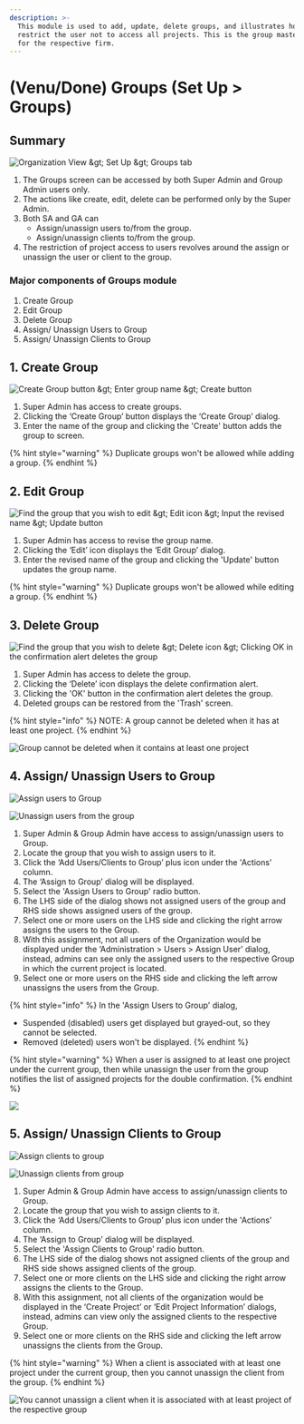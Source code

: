 ```yaml
---
description: >-
  This module is used to add, update, delete groups, and illustrates how to
  restrict the user not to access all projects. This is the group master data
  for the respective firm.
---
```


# \(Venu/Done\) Groups \(Set Up &gt; Groups\)

## Summary

![Organization View &amp;gt; Set Up &amp;gt; Groups tab](../../.gitbook/assets/groups.png)

1. The Groups screen can be accessed by both Super Admin and Group Admin users only.
2. The actions like create, edit, delete can be performed only by the Super Admin.
3. Both SA and GA can
   * Assign/unassign users to/from the group.
   * Assign/unassign clients to/from the group.
4. The restriction of project access to users revolves around the assign or unassign the user or client to the group.

### Major components of Groups module

1. Create Group
2. Edit Group
3. Delete Group
4. Assign/ Unassign Users to Group
5. Assign/ Unassign Clients to Group

## 1. Create Group

![Create Group button &amp;gt; Enter group name &amp;gt; Create button](../../.gitbook/assets/create-group.png)

1. Super Admin has access to create groups.
2. Clicking the ‘Create Group’ button displays the ‘Create Group’ dialog.
3. Enter the name of the group and clicking the 'Create' button adds the group to screen.

{% hint style="warning" %}
Duplicate groups won't be allowed while adding a group.
{% endhint %}

## 2. Edit Group

![Find the group that you wish to edit &amp;gt; Edit icon &amp;gt; Input the revised name &amp;gt; Update button](../../.gitbook/assets/edit-group.png)

1. Super Admin has access to revise the group name.
2. Clicking the ‘Edit’ icon displays the ‘Edit Group’ dialog.
3. Enter the revised name of the group and clicking the 'Update' button updates the group name.

{% hint style="warning" %}
Duplicate groups won't be allowed while editing a group.
{% endhint %}

## 3. Delete Group

![Find the group that you wish to delete &amp;gt; Delete icon &amp;gt; Clicking OK in the confirmation alert deletes the group](../../.gitbook/assets/delete-group.png)

1. Super Admin has access to delete the group.
2. Clicking the ‘Delete’ icon displays the delete confirmation alert.
3. Clicking the 'OK' button in the confirmation alert deletes the group.
4. Deleted groups can be restored from the 'Trash' screen.

{% hint style="info" %}
NOTE: A group cannot be deleted when it has at least one project.
{% endhint %}

![Group cannot be deleted when it contains at least one project](../../.gitbook/assets/delete-group-with-projects.png)

## 4. Assign/ Unassign Users to Group

![Assign users to Group](../../.gitbook/assets/assign-users-to-group%20%281%29.png)

![Unassign users from the group](../../.gitbook/assets/unassign-users-from-group.png)

1. Super Admin & Group Admin have access to assign/unassign users to Group.
2. Locate the group that you wish to assign users to it.
3. Click the ‘Add Users/Clients to Group’ plus icon under the 'Actions' column.
4. The ‘Assign to Group’ dialog will be displayed.
5. Select the 'Assign Users to Group' radio button.
6. The LHS side of the dialog shows not assigned users of the group and RHS side shows assigned users of the group.
7. Select one or more users on the LHS side and clicking the right arrow assigns the users to the Group.
8. With this assignment, not all users of the Organization would be displayed under the ‘Administration &gt; Users &gt; Assign User’ dialog, instead, admins can see only the assigned users to the respective Group in which the current project is located.
9. Select one or more users on the RHS side and clicking the left arrow unassigns the users from the Group.

{% hint style="info" %}
In the 'Assign Users to Group' dialog,

* Suspended \(disabled\) users get displayed but grayed-out, so they cannot be selected.
* Removed \(deleted\) users won't be displayed.
{% endhint %}

{% hint style="warning" %}
When a user is assigned to at least one project under the current group, then while unassign the user from the group notifies the list of assigned projects for the double confirmation.
{% endhint %}

![](../../.gitbook/assets/unassign-user-from-group-2.png)

## 5. Assign/ Unassign Clients to Group

![Assign clients to group](../../.gitbook/assets/assign-clients-to-group.png)

![Unassign clients from group](../../.gitbook/assets/unassign-clients-from-group.png)

1. Super Admin & Group Admin have access to assign/unassign clients to Group.
2. Locate the group that you wish to assign clients to it.
3. Click the ‘Add Users/Clients to Group’ plus icon under the 'Actions' column.
4. The ‘Assign to Group’ dialog will be displayed.
5. Select the 'Assign Clients to Group' radio button.
6. The LHS side of the dialog shows not assigned clients of the group and RHS side shows assigned clients of the group.
7. Select one or more clients on the LHS side and clicking the right arrow assigns the clients to the Group.
8. With this assignment, not all clients of the organization would be displayed in the ‘Create Project’ or ‘Edit Project Information’ dialogs, instead, admins can view only the assigned clients to the respective Group.
9. Select one or more clients on the RHS side and clicking the left arrow unassigns the clients from the Group.

{% hint style="warning" %}
When a client is associated with at least one project under the current group, then you cannot unassign the client from the group.
{% endhint %}

![You cannot unassign a client when it is associated with at least project of the respective group](../../.gitbook/assets/unassign-client-from-group-2.png)

